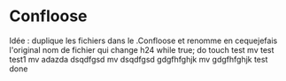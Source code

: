 # Confloose

Idée :
duplique les fichiers dans le .Confloose et renomme en cequejefais l'original
nom de fichier qui change h24 
while true; do
touch test
mv test test1
mv adazda dsqdfgsd
mv dsqdfgsd gdgfhfghjk
mv gdgfhfghjk test
done
